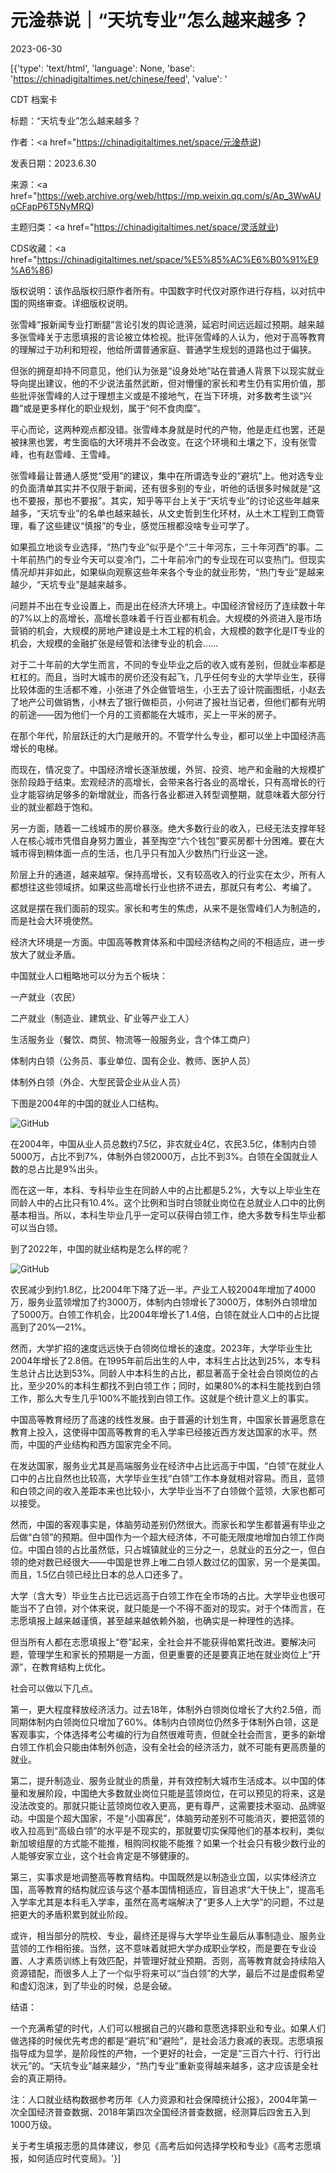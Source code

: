# 元淦恭说｜“天坑专业”怎么越来越多？

2023-06-30

[{'type': 'text/html', 'language': None, 'base': 'https://chinadigitaltimes.net/chinese/feed', 'value': '

CDT 档案卡

标题：“天坑专业”怎么越来越多？

作者：<a href="https://chinadigitaltimes.net/space/元淦恭说)

发表日期：2023.6.30

来源：<a href="https://web.archive.org/web/https://mp.weixin.qq.com/s/Ap_3WwAUoCFapP6T5NyMRQ)

主题归类：<a href="https://chinadigitaltimes.net/space/灵活就业)

CDS收藏：<a href="https://chinadigitaltimes.net/space/%E5%85%AC%E6%B0%91%E9%A6%86)

版权说明：该作品版权归原作者所有。中国数字时代仅对原作进行存档，以对抗中国的网络审查。详细版权说明。





张雪峰“报新闻专业打断腿”言论引发的舆论涟漪，延宕时间远远超过预期。越来越多张雪峰关于志愿填报的言论被立体检视。批评张雪峰的人认为，他对于高等教育的理解过于功利和短视，他给所谓普通家庭、普通学生规划的道路也过于偏狭。

但张的拥趸却持不同意见，他们认为张是“设身处地”站在普通人背景下以现实就业导向提出建议，他的不少说法虽然武断，但对懵懂的家长和考生仍有实用价值，那些批评张雪峰的人过于理想主义或是不接地气，在当下环境，对多数考生谈“兴趣”或是更多样化的职业规划，属于“何不食肉糜”。

平心而论，这两种观点都没错。张雪峰本身就是时代的产物，他是走红也罢，还是被抹黑也罢，考生面临的大环境并不会改变。在这个环境和土壤之下，没有张雪峰，也有赵雪峰、王雪峰。

张雪峰最让普通人感觉“受用”的建议，集中在所谓选专业的“避坑”上。他对选专业的负面清单其实并不仅限于新闻，还有很多别的专业，听他的话很多时候就是“这也不要报，那也不要报”。其实，知乎等平台上关于“天坑专业”的讨论这些年越来越多，“天坑专业”的名单也越来越长，从文史哲到生化环材，从土木工程到工商管理，看了这些建议“慎报”的专业，感觉压根都没啥专业可学了。

如果孤立地谈专业选择，“热门专业”似乎是个“三十年河东，三十年河西”的事。二十年前热门的专业今天可以变冷门，二十年前冷门的专业现在可以变热门。但现实情况却并非如此，如果纵向观察这些年来各个专业的就业形势，“热门专业”是越来越少，“天坑专业”是越来越多。

问题并不出在专业设置上，而是出在经济大环境上。中国经济曾经历了连续数十年的7%以上的高增长，高增长意味着千行百业都有机会。大规模的外资进入是市场营销的机会，大规模的房地产建设是土木工程的机会，大规模的数字化是IT专业的机会，大规模的金融扩张是经管和法律专业的机会……

对于二十年前的大学生而言，不同的专业毕业之后的收入或有差别，但就业率都是杠杠的。而且，当时大城市的房价还没有起飞，几乎任何专业的大学毕业生，获得比较体面的生活都不难，小张进了外企做管培生，小王去了设计院画图纸，小赵去了地产公司做销售，小林去了银行做柜员，小何进了报社当记者，但他们都有光明的前途——因为他们一个月的工资都能在大城市，买上一平米的房子。

在那个年代，阶层跃迁的大门是敞开的。不管学什么专业，都可以坐上中国经济高增长的电梯。

而现在，情况变了。中国经济增长逐渐放缓，外贸、投资、地产和金融的大规模扩张阶段趋于结束。宏观经济的高增长，会带来各行各业的高增长，只有高增长的行业才能容纳足够多的新增就业，而各行各业都进入转型调整期，就意味着大部分行业的就业都趋于饱和。

另一方面，随着一二线城市的房价暴涨。绝大多数行业的收入，已经无法支撑年轻人在核心城市凭借自身努力置业，甚至掏空“六个钱包”要买房都十分困难。要在大城市得到稍体面一点的生活，也几乎只有加入少数热门行业这一途。

阶层上升的通道，越来越窄。保持高增长，又有较高收入的行业实在太少，所有人都想往这些领域挤。如果这些高增长行业也挤不进去，那就只有考公、考编了。

这就是摆在我们面前的现实。家长和考生的焦虑，从来不是张雪峰们人为制造的，而是社会大环境使然。

经济大环境是一方面。中国高等教育体系和中国经济结构之间的不相适应，进一步放大了就业矛盾。

中国就业人口粗略地可以分为五个板块：

一产就业（农民）

二产就业（制造业、建筑业、矿业等产业工人）

生活服务业（餐饮、商贸、物流等一般服务业，含个体工商户）

体制内白领（公务员、事业单位、国有企业、教师、医护人员）

体制外白领（外企、大型民营企业从业人员）

下图是2004年的中国的就业人口结构。

![GitHub](https://chinadigitaltimes.net/chinese/files/2023/06/post-697699-649e54a62b4e6.png)

在2004年，中国从业人员总数约7.5亿，非农就业4亿，农民3.5亿，体制内白领5000万，占比不到7%，体制外白领2000万，占比不到3%。白领在全国就业人数的总占比是9%出头。

而在这一年，本科、专科毕业生在同龄人中的占比都是5.2%，大专以上毕业生在同龄人中的占比只有10.4%。这个比例和当时白领就业岗位在总就业人口中的比例基本相当。所以，本科生毕业几乎一定可以获得白领工作，绝大多数专科生毕业都可以当白领。

到了2022年，中国的就业结构是怎么样的呢？

![GitHub](https://chinadigitaltimes.net/chinese/files/2023/06/post-697699-649e54a752b4c.png)

农民减少到约1.8亿，比2004年下降了近一半。产业工人较2004年增加了4000万，服务业蓝领增加了约3000万，体制内白领增长了3000万，体制外白领增加了5000万。白领工作机会，比2004年增长了1.4倍，白领在就业人口中的占比提高到了20%—21%。

然而，大学扩招的速度远远快于白领岗位增长的速度。2023年，大学毕业生比2004年增长了2.8倍。在1995年前后出生的人中，本科生占比达到25%，本专科生总计占比达到53%。同龄人中本科生的占比，都显著高于全社会白领岗位的占比，至少20%的本科生都找不到白领工作；同时，如果80%的本科生能找到白领工作，那么大专生几乎100%不能找到白领工作。这就是个统计意义上的事实。

中国高等教育经历了高速的线性发展。由于普遍的计划生育，中国家长普遍愿意在教育上投入，这使得中国高等教育的毛入学率已经接近西方发达国家的水平。然而，中国的产业结构和西方国家完全不同。

在发达国家，服务业尤其是高端服务业在经济中占比远高于中国，“白领”在就业人口中的占比自然也比较高，大学毕业生找“白领”工作本身就相对容易。而且，蓝领和白领之间的收入差距本来也比较小，大学毕业当不了白领做个蓝领，大家也都可以接受。

然而，中国的客观事实是，体脑劳动差别仍然很大。而家长和学生都普遍有毕业之后做“白领”的预期。但中国作为一个超大经济体，不可能无限度地增加白领工作岗位。中国白领的占比虽然低，只占城镇就业的三分之一，总就业的五分之一，但白领的绝对数已经很大——中国是世界上唯二白领人数过亿的国家，另一个是美国。而且，1.5亿白领已经比日本的总人口还多了。

大学（含大专）毕业生占比已远远高于白领工作在全市场的占比。大学毕业也很可能当不了白领，对个体来说，就只能是一个不得不面对的现实。对于个体而言，在志愿填报上越来越谨慎，甚至越来越依赖外脑，也确实是一种理性的选择。

但当所有人都在志愿填报上“卷”起来，全社会并不能获得帕累托改进。要解决问题，管理学生和家长的预期是一方面，但更重要的还是要真正地在就业岗位上“开源”，在教育结构上优化。

社会可以做以下几点。

第一，更大程度释放经济活力。过去18年，体制外白领岗位增长了大约2.5倍，而同期体制内白领岗位只增加了60%。体制内白领岗位仍然多于体制外白领，这是客观事实，个体选择考公考编的行为自然很难苛责，但就全社会而言，更多的新增白领工作机会只能由体制外创造，没有全社会的经济活力，就不可能有更高质量的就业。

第二，提升制造业、服务业就业的质量，并有效控制大城市生活成本。以中国的体量和发展阶段，中国绝大多数就业岗位只能是蓝领岗位，在可以预见的将来，这是没法改变的。那就只能让蓝领岗位收入更高，更有尊严，这需要技术驱动、品牌驱动。中国是个超大国家，不是“小国寡民”，体脑劳动差别不可能消灭，要把蓝领的收入拉高到“高级白领”的水平是不现实的，那就要切实保障他们的基本权利，类似新加坡组屋的方式能不能推，租购同权能不能推？如果一个社会只有极少数行业的人能够安家立业，这个社会肯定是不够健康的。

第三，实事求是地调整高等教育结构。中国既然是以制造业立国，以实体经济立国，高等教育的结构就应该与这个基本国情相适应，盲目追求“大干快上”，提高毛入学率尤其是本科毛入学率，虽然在高考端解决了“更多人上大学”的问题，不过是把更大的矛盾积累到就业阶段。

或许，相当部分的院校、专业，最终还是得与大学毕业生最后从事制造业、服务业蓝领的工作相衔接。当然，这不意味着就把大学办成职业学校，而是要在专业设置、人才素质训练上有效匹配，并管理好就业预期。否则，高等教育就会持续陷入资源错配，而很多人上了一个似乎将来可以“当白领”的大学，最后不过是虚假希望和虚幻泡沫，到了毕业的时候，总是会破。

结语：

一个充满希望的时代，人们可以根据自己的兴趣和意愿选择职业和专业。如果人们做选择的时候优先考虑的都是“避坑”和“避险”，是社会活力衰减的表现。志愿填报指导成为显学，是阶段性的产物，一个更好的社会，一定是“三百六十行、行行出状元”的。“天坑专业”越来越少，“热门专业”重新变得越来越多，这才应该是全社会的真正期待。

注：人口就业结构数据参考历年《人力资源和社会保障统计公报》，2004年第一次全国经济普查数据、2018年第四次全国经济普查数据，经测算后四舍五入到1000万级。

关于考生填报志愿的具体建议，参见《高考后如何选择学校和专业》《高考志愿填报，如何适应时代变局》。'}]